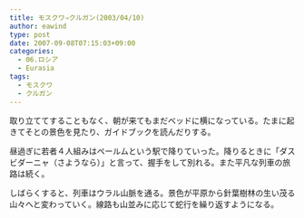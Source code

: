 ```yaml
---
title: モスクワ⇒クルガン(2003/04/10)
author: eawind
type: post
date: 2007-09-08T07:15:03+09:00
categories:
  - 06.ロシア
  - Eurasia
tags:
  - モスクワ
  - クルガン
---
```

取り立ててすることもなく、朝が来てもまだベッドに横になっている。たまに起きてそとの景色を見たり、ガイドブックを読んだりする。

昼過ぎに若者４人組みはペールムという駅で降りていった。降りるときに「ダスビダーニャ（さようなら）」と言って、握手をして別れる。また平凡な列車の旅路は続く。

しばらくすると、列車はウラル山脈を通る。景色が平原から針葉樹林の生い茂る山々へと変わっていく。線路も山並みに応じて蛇行を繰り返すようになる。
